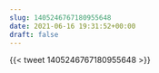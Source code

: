 ```yaml
---
slug: 1405246767180955648
date: 2021-06-16 19:31:52+00:00
draft: false
---
```


{{< tweet 1405246767180955648 >}}
